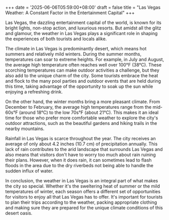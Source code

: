 +++
date = '2025-06-06T05:59:00+08:00'
draft = false
title = "Las Vegas Weather: A Constant Factor in the Entertainment Capital"
+++

Las Vegas, the dazzling entertainment capital of the world, is known for its bright lights, non-stop action, and luxurious resorts. But amidst all the glitz and glamour, the weather in Las Vegas plays a significant role in shaping the experiences of both tourists and locals alike. 

The climate in Las Vegas is predominantly desert, which means hot summers and relatively mild winters. During the summer months, temperatures can soar to extreme heights. For example, in July and August, the average high temperature often reaches well over 100°F (38°C). These scorching temperatures can make outdoor activities a challenge, but they also add to the unique charm of the city. Some tourists embrace the heat and flock to the many pool parties and outdoor events that are held during this time, taking advantage of the opportunity to soak up the sun while enjoying a refreshing drink. 

On the other hand, the winter months bring a more pleasant climate. From December to February, the average high temperatures range from the mid-60s°F (around 18°C) to the low 70s°F (about 21°C). This makes it an ideal time for those who prefer more comfortable weather to explore the city's outdoor attractions, such as the beautiful gardens and hiking trails in the nearby mountains. 

Rainfall in Las Vegas is scarce throughout the year. The city receives an average of only about 4.2 inches (10.7 cm) of precipitation annually. This lack of rain contributes to the arid landscape that surrounds Las Vegas and also means that visitors don't have to worry too much about rain ruining their plans. However, when it does rain, it can sometimes lead to flash floods in the area due to the dry riverbeds not being able to handle the sudden influx of water. 

In conclusion, the weather in Las Vegas is an integral part of what makes the city so special. Whether it's the sweltering heat of summer or the mild temperatures of winter, each season offers a different set of opportunities for visitors to enjoy all that Las Vegas has to offer. It's important for tourists to plan their trips according to the weather, packing appropriate clothing and making sure they are prepared for the unique climate conditions of this desert oasis.